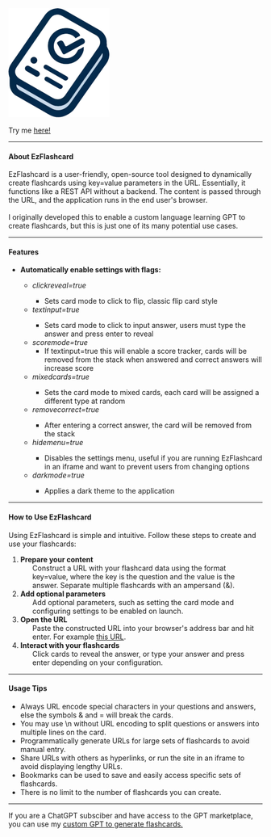 <html>
  <body>
    <img src="https://github.com/SpiggieCode/ezflashcard/blob/main/ezflashcard.png?raw=true" alt="EzFlashcard">
    <p>
      Try me <a href="https://spiggiecode.github.io/ezflashcard/?Dungeons%20and%20Dragons%20creator=Gary%20Gygax&Star%20Wars%20planet=Tatooine&Main%20character%20in%20Harry%20Potter=Harry%20Potter&Programming%20language%20C++%20creator=Bjarne%20Stroustrup&First%20avenger=Captain%20America&Language%20for%20iOS%20development=Swift&Main%20character%20in%20Lord%20of%20the%20Rings=Frodo%20Baggins&Virtual%20currency=Bitcoin&Protagonist%20in%20The%20Matrix=Neo&Protagonist%20in%20Halo%20series=Master%20Chief&Encryption%20algorithm=AES&Flying%20owl%20in%20Harry%20Potter=Hedwig&Programming%20language%20for%20web%20development=JavaScript&First%20person%20on%20the%20moon=Neil%20Armstrong&First%20book%20of%20The%20Lord%20of%20the%20Rings=The%20Fellowship%20of%20the%20Ring&Wizard%20school%20in%20Harry%20Potter=Hogwarts&Creator%20of%20Sherlock%20Holmes=Arthur%20Conan%20Doyle&Language%20for%20Android%20development=Java&Main%20character%20in%20Game%20of%20Thrones=Jon%20Snow&Highest%20level%20in%20Dungeons%20and%20Dragons=20">here!</a>
    </p>
    <hr>

<h4>About EzFlashcard</h4>
<p>
  EzFlashcard is a user-friendly, open-source tool designed to dynamically create flashcards using key=value parameters in the URL. Essentially, it functions like a REST API without a backend. The content is passed through the URL, and the application runs in the end user's browser.
  <br><br>
  I originally developed this to enable a custom language learning GPT to create flashcards, but this is just one of its many potential use cases.
</p>

<hr>

<h4>Features</h4>
<ul>
  <li><b>Automatically enable settings with flags:</b></li>
  <ul>
    <li><i>clickreveal=true</i></li>
    <ul>
      <li>Sets card mode to click to flip, classic flip card style</li>
    </ul>
    <li><i>textinput=true</i></li>
    <ul>
      <li>Sets card mode to click to input answer, users must type the answer and press enter to reveal</li>
    </ul>
    <li><i>scoremode=true</i>
    <ul>
        <li>If textinput=true this will enable a score tracker, cards will be removed from the stack when answered and correct answers will increase score</li>
    </ul>
    </li>
    <li><i>mixedcards=true</i></li>
    <ul>
      <li>Sets the card mode to mixed cards, each card will be assigned a different type at random</li>
    </ul>
    <li><i>removecorrect=true</i></li>
    <ul>
      <li>After entering a correct answer, the card will be removed from the stack</li>
    </ul>
    <li><i>hidemenu=true</i></li>
    <ul>
      <li>Disables the settings menu, useful if you are running EzFlashcard in an iframe and want to prevent users from changing options</li>
    </ul>
    <li><i>darkmode=true</i></li>
    <ul>
        <li>Applies a dark theme to the application</li>
    </ul>
  </ul>
</ul>

<hr>

<h4>How to Use EzFlashcard</h4>
<p>
  Using EzFlashcard is simple and intuitive. Follow these steps to create and use your flashcards:
</p>
<ol>
  <li>
    <b>Prepare your content</b> <ul>Construct a URL with your flashcard data using the format key=value, where the key is the question and the value is the answer. Separate multiple flashcards with an ampersand (&).</ul>
  </li>
    <li>
        <b>Add optional parameters</b> <ul>Add optional parameters, such as setting the card mode and configuring settings to be enabled on launch.</ul>
    </li>
  <li>
    <b>Open the URL</b> <ul>Paste the constructed URL into your browser's address bar and hit enter. For example <a href="https://spiggiecode.github.io/ezflashcard/?What%20is%204%2B4%3F=8&Who%20created%20Dungeons%20%26%20Dragons%3F=Gary%20Gygax&What%20is%20the%20meaning%20to%20life%2C%20the%20universe%2C%20and%20everything%3F=42&clickreveal=true">this URL</a>.</ul>
  </li>
  <li>
    <b>Interact with your flashcards</b> <ul>Click cards to reveal the answer, or type your answer and press enter depending on your configuration.</ul>
  </li>

</ol>

<hr>

<h4>Usage Tips</h4>
<ul>
  <li>Always URL encode special characters in your questions and answers, else the symbols & and = will break the cards.
  <li>You may use \n without URL encoding to split questions or answers into multiple lines on the card.
  <li>Programmatically generate URLs for large sets of flashcards to avoid manual entry.</li>
  <li>Share URLs with others as hyperlinks, or run the site in an iframe to avoid displaying lengthy URLs.</li>
  <li>Bookmarks can be used to save and easily access specific sets of flashcards.</li>
  <li>There is no limit to the number of flashcards you can create.</li>
</ul>
  </body>
</html>

<hr>

<p>If you are a ChatGPT subsciber and have access to the GPT marketplace, you can use my <a href="https://chatgpt.com/g/g-OP3fFIA5g-ezflashcard-helper">custom GPT to generate flashcards.</a></p>
